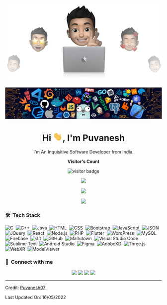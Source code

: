 <p align="center"><img src="https://raw.githubusercontent.com/KevinPatel04/KevinPatel04/master/cover-thompson.png"></p>
<p align="center"><img src="https://raw.githubusercontent.com/KevinPatel04/KevinPatel04/master/header.png"></p>

<h1 align="center">Hi <img src="https://raw.githubusercontent.com/KevinPatel04/KevinPatel04/master/Hi.gif" width="30px">, I'm Puvanesh </h1>

<p align="center" width="150px"> I'm An Inquisitive Software Developer from India.</p>

<p align="center"><b>Visitor's Count</b></p>
<p align="center"><img src="https://profile-counter.glitch.me/%7BPuvanesh07%7D/count.svg" alt="visitor badge"/></p>
<p align="center"><img src="https://github-readme-stats.vercel.app/api/top-langs/?username=Puvanesh07&layout=compact&hide=TSQL&theme=chartreuse-dark"></p>
<p align="center" ><img src="https://github-readme-stats.vercel.app/api?username=Puvanesh07&count_private=true&show_icons=true&&theme=chartreuse-dark&include_all_commits=true" width="400"></p> 
<p align="center" ><img src="https://github-readme-streak-stats.herokuapp.com?user=Puvanesh07&theme=chartreuse-dark"></p>

### 🛠 &nbsp;Tech Stack

![C](https://img.shields.io/badge/-C-05122A?style=flat&logo=C&logoColor=A8B9CC)&nbsp;
![C++](https://img.shields.io/badge/-C++-05122A?style=flat&logo=C%2B%2B&logoColor=00599C)&nbsp;
![Java](https://img.shields.io/badge/-Java-05122A?style=flat&logo=Java&logoColor=FFA518)&nbsp;
![HTML](https://img.shields.io/badge/-HTML-05122A?style=flat&logo=HTML5)&nbsp;
![CSS](https://img.shields.io/badge/-CSS-05122A?style=flat&logo=CSS3&logoColor=1572B6)&nbsp;
![Bootstrap](https://img.shields.io/badge/-Bootstrap-05122A?style=flat&logo=bootstrap&logoColor=563D7C)&nbsp;
![JavaScript](https://img.shields.io/badge/-JavaScript-05122A?style=flat&logo=javascript)&nbsp;
![JSON](https://img.shields.io/badge/-JSON-05122A?style=flat&logo=json&logoColor=000000)&nbsp;
![JQuery](https://img.shields.io/badge/-JQuery-05122A?style=flat&logo=jquery&logoColor=336791)&nbsp;
![React](https://img.shields.io/badge/-React-05122A?style=flat&logo=react)&nbsp;
![Node.js](https://img.shields.io/badge/-Node.js-05122A?style=flat&logo=node.js&logoColor=339933)&nbsp;
![PHP](https://img.shields.io/badge/-PHP-05122A?style=flat&logo=php&logoColor=777BB4)&nbsp;
![Flutter](https://img.shields.io/badge/-Flutter-05122A?style=flat&logo=flutter&logoColor=02569B)&nbsp;
![WordPress](https://img.shields.io/badge/-WordPress-05122A?style=flat&logo=wordpress&logoColor=5C3EE8)&nbsp;
![MySQL](https://img.shields.io/badge/-MySQL-05122A?style=flat&logo=mysql&logoColor=4479A1)&nbsp;
![Firebase](https://img.shields.io/badge/-Firebase-05122A?style=flat&logo=firebase&logoColor=FFCA28)&nbsp;
![Git](https://img.shields.io/badge/-Git-05122A?style=flat&logo=git)&nbsp;
![GitHub](https://img.shields.io/badge/-GitHub-05122A?style=flat&logo=github)&nbsp;
![Markdown](https://img.shields.io/badge/-Markdown-05122A?style=flat&logo=markdown)&nbsp;
![Visual Studio Code](https://img.shields.io/badge/-Visual%20Studio%20Code-05122A?style=flat&logo=visual-studio-code&logoColor=007ACC)&nbsp;
![Sublime Text](https://img.shields.io/badge/-Sublime%20Text-05122A?style=flat&logo=sublime-text&logoColor=FF9800)&nbsp;
![Android Studio](https://img.shields.io/badge/-Android%20Studio-05122A?style=flat&logo=android-studio&logoColor=3DDC84)&nbsp;
![Figma](https://img.shields.io/badge/-Figma-05122A?style=flat&logo=figma)&nbsp;
![AdobeXD](https://img.shields.io/badge/-AdobeXD-05122A?style=flat&logo=adobexd)&nbsp;
![Three.js](https://img.shields.io/badge/-Three.js-05122A?style=flat&logo=three.js)&nbsp;
![WebXR](https://img.shields.io/badge/-WebXR-05122A?style=flat&logo=webxr)&nbsp;
![ModelViewer](https://img.shields.io/badge/-ModelViewer-05122A?style=flat&logo=modelviewer)&nbsp;



### :link: &nbsp;Connect with me

<p align="center">
<a href="https://www.linkedin.com/in/puvanesh-b-619845204/"><img src="https://img.shields.io/badge/-Puvanesh%20B-0077B5?style=for-the-badge&logo=Linkedin&logoColor=white"/></a>
<a href="mailto:puvanesh1964@gmail.com"><img src="https://img.shields.io/badge/-puvanesh1964@gmail.com-D14836?style=for-the-badge&logo=Gmail&logoColor=white"/></a>
<a href="https://instagram.com/bhuvi.___"><img src="https://img.shields.io/badge/-bhuvi.___-E4405F?style=for-the-badge&logo=Instagram&logoColor=white"/></a>
<a href="https://twitter.com/PuvaneshB1"><img src="https://img.shields.io/badge/-PuvaneshB1-1DA1F2?style=for-the-badge&logo=twitter&logoColor=white"/></a>
</p>

---
Credit: [Puvanesh07](https://github.com/Puvanesh07)

Last Updated On: 16/05/2022
